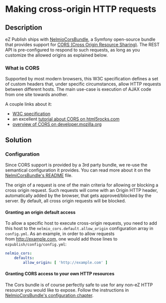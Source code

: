# Making cross-origin HTTP requests

## Description

eZ Publish ships with [NelmioCorsBundle](https://github.com/nelmio/NelmioCorsBundle), a Symfony open-source bundle that provides support for [CORS (Cross Origin Resource Sharing)](http://www.w3.org/TR/cors/). The REST API is pre-configured to respond to such requests, as long as you customize the allowed origins as explained below.

### What is CORS

Supported by most modern browsers, this W3C specification defines a set of custom headers that, under specific circumstances, allow HTTP requests between different hosts. The main use-case is execution of AJAX code from one site towards another.

A couple links about it:

- [W3C specification](http://www.w3.org/TR/cors/)
- an excellent [tutorial about CORS on html5rocks.com](http://www.html5rocks.com/en/tutorials/cors/)
- [overview of CORS on developer.mozilla.org](https://developer.mozilla.org/en-US/docs/HTTP/Access_control_CORS)

## Solution

### Configuration

Since CORS support is provided by a 3rd party bundle, we re-use the semantical configuration it provides. You can read more about it on the [NelmiCorsBundle's README](https://github.com/nelmio/NelmioCorsBundle/blob/master/README.md) file.

The origin of a request is one of the main criteria for allowing or blocking a cross origin request. Such requests will come with an Origin HTTP header, automatically added by the browser, that gets approved/blocked by the server. By default, all cross origin requests will be blocked.

#### Granting an origin default access

To allow a specific host to execute cross-origin requests, you need to add this host to the `nelmio_cors.default.allow_origin` configuration array in `config.yml`. As an example, in order to allow requests from <http://example.com,> one would add those lines to `ezpublish/config/config.yml`:

``` yaml
nelmio_cors:
    defaults:
        allow_origin: [ 'http://example.com' ]
```

#### Granting CORS access to your own HTTP resources

The Cors bundle is of course perfectly safe to use for any non-eZ HTTP resource you would like to expose.
Follow the instructions in [NelmioCorsBundle's configuration chapter](https://github.com/nelmio/NelmioCorsBundle/blob/master/README.md#configuration).

